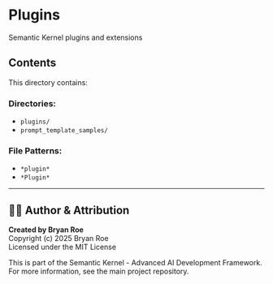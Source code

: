 # Plugins

Semantic Kernel plugins and extensions

## Contents
This directory contains:

### Directories:
- `plugins/`
- `prompt_template_samples/`

### File Patterns:
- `*plugin*`
- `*Plugin*`


---

## 👨‍💻 Author & Attribution

**Created by Bryan Roe**  
Copyright (c) 2025 Bryan Roe  
Licensed under the MIT License

This is part of the Semantic Kernel - Advanced AI Development Framework.
For more information, see the main project repository.

